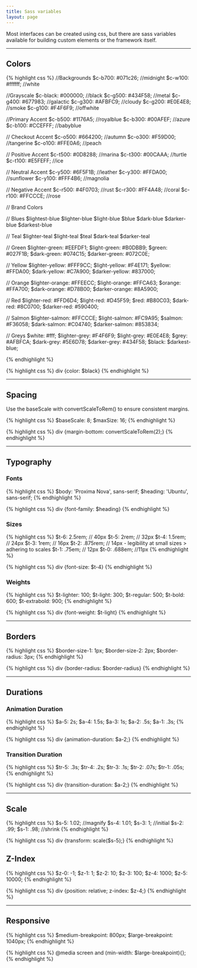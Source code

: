 ```yaml
---
title: Sass variables
layout: page
---
```


<p class="t-4">Most interfaces can be created using css, but there are sass variables available for building custom elements or the framework itself.</p>

<hr />

## Colors

{% highlight css %}
//Backgrounds
$c-b700: #071c26; //midnight
$c-w100: #ffffff; //white

//Grayscale
$c-black: #000000; //black
$c-g500: #434F58; //metal
$c-g400: #677983; //galactic
$c-g300: #AFBFC9; //cloudy
$c-g200: #E0E4E8; //smoke
$c-g100: #F4F6F9; //offwhite

//Primary Accent
$c-b500: #1176A5; //royalblue
$c-b300: #00AFEF; //azure
$c-b100: #CCEFFF; //babyblue

// Checkout Accent
$c-o500: #664200; //autumn
$c-o300: #F59D00; //tangerine
$c-o100: #FFE0A6; //peach

// Positive Accent
$c-t500: #0D8288; //marina
$c-t300: #00CAAA; //turtle
$c-t100: #E5FEFF; //ice

// Neutral Accent
$c-y500: #6F5F1B; //leather
$c-y300: #FFDA00; //sunflower
$c-y100: #FFF4B6; //magnolia

// Negative Accent
$c-r500: #4F0703; //rust
$c-r300: #FF4A48; //coral
$c-r100: #FFCCCE; //rose

// Brand Colors

// Blues
$lightest-blue
$lighter-blue
$light-blue
$blue
$dark-blue
$darker-blue
$darkest-blue

// Teal
$lighter-teal
$light-teal
$teal
$dark-teal
$darker-teal

// Green
$lighter-green: #EEFDF1;
$light-green: #B0DBB9;
$green: #027F1B;
$dark-green: #074C15;
$darker-green: #072C0E;

// Yellow
$lighter-yellow: #FFF9CC;
$light-yellow: #F4E171;
$yellow: #FFDA00;
$dark-yellow: #C7A900;
$darker-yellow: #837000;

// Orange
$lighter-orange: #FFEECC;
$light-orange: #FFCA63;
$orange: #FFA700;
$dark-orange: #D78B00;
$darker-orange: #8A5900;

// Red
$lighter-red: #FFD6D4;
$light-red: #D45F59;
$red: #B80C03;
$dark-red: #8C0700;
$darker-red: #590400;

// Salmon
$lighter-salmon: #FFCCCE;
$light-salmon: #FC9A95;
$salmon: #F36058;
$dark-salmon: #C04740;
$darker-salmon: #853834;

// Greys
$white: #fff;
$lighter-grey: #F4F6F9;
$light-grey: #E0E4E8;
$grey: #AFBFCA;
$dark-grey: #5E6D78;
$darker-grey: #434F58;
$black: $darkest-blue;

{% endhighlight %}

{% highlight css %}
div {color: $black}
{% endhighlight %}

<hr />

## Spacing

Use the baseScale with convertScaleToRem() to ensure consistent margins.

{% highlight css %}
$baseScale: 8;
$maxSize: 16;
{% endhighlight %}

{% highlight css %}
div {margin-bottom: convertScaleToRem(2);}
{% endhighlight %}

<hr />

## Typography

### Fonts

{% highlight css %}
$body: 'Proxima Nova', sans-serif;
$heading: 'Ubuntu', sans-serif;
{% endhighlight %}

{% highlight css %}
div {font-family: $heading}
{% endhighlight %}

### Sizes

{% highlight css %}
$t-6: 2.5rem; // 40px
$t-5: 2rem; // 32px
$t-4: 1.5rem; // 24px
$t-3: 1rem; // 16px
$t-2: .875rem; // 14px - legibility at small sizes > adhering to scales
$t-1: .75em; // 12px
$t-0: .688em; //11px
{% endhighlight %}

{% highlight css %}
div {font-size: $t-4}
{% endhighlight %}

### Weights

{% highlight css %}
$t-lighter: 100;
$t-light: 300;
$t-regular: 500;
$t-bold: 600;
$t-extrabold: 900;
{% endhighlight %}

{% highlight css %}
div {font-weight: $t-light}
{% endhighlight %}

<hr />

## Borders

{% highlight css %}
$border-size-1: 1px;
$border-size-2: 2px;
$border-radius: 3px;
{% endhighlight %}

{% highlight css %}
div {border-radius: $border-radius}
{% endhighlight %}

<hr />

## Durations

### Animation Duration
{% highlight css %}
$a-5: 2s;
$a-4: 1.5s;
$a-3: 1s;
$a-2: .5s;
$a-1: .3s;
{% endhighlight %}

{% highlight css %}
div {animation-duration: $a-2;}
{% endhighlight %}

### Transition Duration
{% highlight css %}
$tr-5: .3s;
$tr-4: .2s;
$tr-3: .1s;
$tr-2: .07s;
$tr-1: .05s;
{% endhighlight %}

{% highlight css %}
div {transition-duration: $a-2;}
{% endhighlight %}

<hr />

## Scale

{% highlight css %}
$s-5: 1.02; //magnify
$s-4: 1.01;
$s-3: 1; //initial
$s-2: .99;
$s-1: .98; //shrink
{% endhighlight %}

{% highlight css %}
div {transform: scale($s-5);}
{% endhighlight %}

## Z-Index

{% highlight css %}
$z-0: -1;
$z-1: 1;
$z-2: 10;
$z-3: 100;
$z-4: 1000;
$z-5: 10000;
{% endhighlight %}

{% highlight css %}
div {position: relative; z-index: $z-4;}
{% endhighlight %}

<hr />

## Responsive

{% highlight css %}
$medium-breakpoint: 800px;
$large-breakpoint: 1040px;
{% endhighlight %}


{% highlight css %}
@media screen and (min-width: $large-breakpoint){};
{% endhighlight %}
